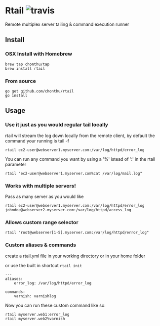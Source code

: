 Rtail ![travis](https://travis-ci.org/chonthu/rtail.svg?branch=master)
===============================
Remote multiplex server tailing & command execution runner

## Install

### OSX Install with Homebrew

	brew tap chonthu/tap
	brew install rtail

### From source

	go get github.com/chonthu/rtail
	go install

## Usage

### Use it just as you would regular tail locally
rtail will stream the log down locally from the remote client, by default the command your running is tail -f

	rtail ec2-user@webserver1.myserver.com:/var/log/httpd/error_log

You can run any command you want by using a '%' istead of ':' in the rtail parameter

	rtail "ec2-user@webserver1.myserver.com%cat /var/log/mail.log"

### Works with multiple servers!
Pass as many server as you would like

	rtail ec2-user@webserver1.myserver.com:/var/log/httpd/error_log johndoe@webserver2.myserver.com:/var/log/httpd/access_log

### Allows custom range selector

	rtail "root@webserver[1-5].myserver.com:/var/log/httpd/error_log"

### Custom aliases & commands
create a rtail.yml file in your working directory or in your home folder

or use the built in shortcut `rtail init`

	---
	aliases:
		error_log: /var/log/httpd/error_log

	commands:
		varnish: varnishlog

Now you can run these custom command like so:

	rtail myserver.web1:error_log
	rtail myserver.web2%varnish